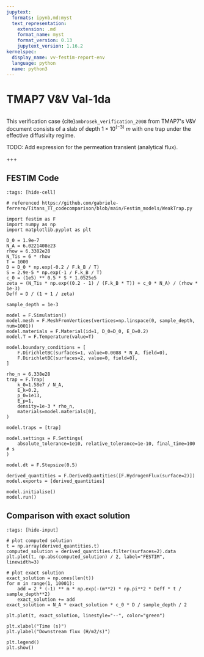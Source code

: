 ```yaml
---
jupytext:
  formats: ipynb,md:myst
  text_representation:
    extension: .md
    format_name: myst
    format_version: 0.13
    jupytext_version: 1.16.2
kernelspec:
  display_name: vv-festim-report-env
  language: python
  name: python3
---
```


# TMAP7 V&V Val-1da

```{tags} 1D, MES, transient
```

This verification case {cite}`ambrosek_verification_2008` from TMAP7's V&V document consists of a slab of depth $1 \times 10^(-3) \ m$ with one trap under the effective diffusivity regime.

TODO: Add expression for the permeation transient (analytical flux).

+++

## FESTIM Code

```{code-cell} ipython3
:tags: [hide-cell]

# referenced https://github.com/gabriele-ferrero/Titans_TT_codecomparison/blob/main/Festim_models/WeakTrap.py

import festim as F
import numpy as np
import matplotlib.pyplot as plt

D_0 = 1.9e-7
N_A = 6.0221408e23
rhow = 6.3382e28
N_Tis = 6 * rhow
T = 1000
D = D_0 * np.exp(-0.2 / F.k_B / T)
S = 2.9e-5 * np.exp(-1 / F.k_B / T)
c_0 = (1e5) ** 0.5 * S * 1.0525e5
zeta = (N_Tis * np.exp((0.2 - 1) / (F.k_B * T)) + c_0 * N_A) / (rhow * 1e-3)
Deff = D / (1 + 1 / zeta)

sample_depth = 1e-3

model = F.Simulation()
model.mesh = F.MeshFromVertices(vertices=np.linspace(0, sample_depth, num=1001))
model.materials = F.Material(id=1, D_0=D_0, E_D=0.2)
model.T = F.Temperature(value=T)

model.boundary_conditions = [
    F.DirichletBC(surfaces=1, value=0.0088 * N_A, field=0),
    F.DirichletBC(surfaces=2, value=0, field=0),
]

rho_n = 6.338e28
trap = F.Trap(
    k_0=1.58e7 / N_A,
    E_k=0.2,
    p_0=1e13,
    E_p=1,
    density=1e-3 * rho_n,
    materials=model.materials[0],
)

model.traps = [trap]

model.settings = F.Settings(
    absolute_tolerance=1e10, relative_tolerance=1e-10, final_time=100  # s
)

model.dt = F.Stepsize(0.5)

derived_quantities = F.DerivedQuantities([F.HydrogenFlux(surface=2)])
model.exports = [derived_quantities]

model.initialise()
model.run()
```

## Comparison with exact solution

```{code-cell} ipython3
:tags: [hide-input]

# plot computed solution
t = np.array(derived_quantities.t)
computed_solution = derived_quantities.filter(surfaces=2).data
plt.plot(t, np.abs(computed_solution) / 2, label="FESTIM", linewidth=3)

# plot exact solution
exact_solution = np.ones(len(t))
for m in range(1, 10001):
    add = 2 * (-1) ** m * np.exp(-(m**2) * np.pi**2 * Deff * t / sample_depth**2)
    exact_solution += add
exact_solution = N_A * exact_solution * c_0 * D / sample_depth / 2

plt.plot(t, exact_solution, linestyle="--", color="green")

plt.xlabel("Time (s)")
plt.ylabel("Downstream flux (H/m2/s)")

plt.legend()
plt.show()
```

```{code-cell} ipython3

```
